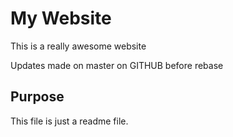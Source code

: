 # My Website

This is a really awesome website

Updates made on master on GITHUB before rebase

## Purpose

This file is just a readme file.
